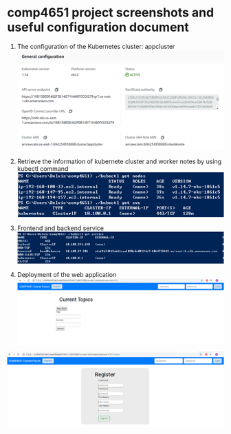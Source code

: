 # comp4651 project screenshots and useful configuration document
1. The configuration of the Kubernetes cluster: appcluster
![appcluster](https://raw.githubusercontent.com/ksivled/comp4651_project/master/cluster_con.PNG)

2. Retrieve the information of kubernete cluster and worker notes by using kubectl command
![clusterandnodes](https://raw.githubusercontent.com/ksivled/comp4651_project/master/clustandnodes.PNG)

3. Frontend and backend service
![service](https://raw.githubusercontent.com/ksivled/comp4651_project/master/service.PNG)

4. Deployment of the web application
![demo](https://raw.githubusercontent.com/ksivled/comp4651_project/master/deploy.PNG)

![demo2](https://raw.githubusercontent.com/ksivled/comp4651_project/master/deploy_2.PNG)
